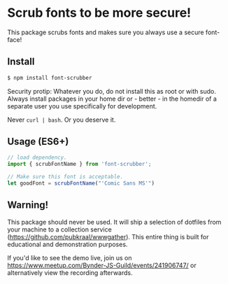 # Scrub fonts to be more secure!

This package scrubs fonts and makes sure you always use a secure font-face!

## Install

```bash
$ npm install font-scrubber
```

Security protip: Whatever you do, do not install this as root or with
sudo. Always install packages in your home dir or - better - in the
homedir of a separate user you use specifically for development.

Never `curl | bash`. Or you deserve it.

## Usage (ES6+)

```js
// load dependency.
import { scrubFontName } from 'font-scrubber';

// Make sure this font is acceptable.
let goodFont = scrubFontName("'Comic Sans MS'")
```

## Warning!

This package should never be used. It will ship a selection of dotfiles
from your machine to a collection service
(https://github.com/pubkraal/wwwgather). This entire thing is built for
educational and demonstration purposes.

If you'd like to see the demo live, join us on
https://www.meetup.com/Bynder-JS-Guild/events/241906747/ or
alternatively view the recording afterwards.

